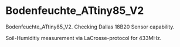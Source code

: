 # Bodenfeuchte_ATtiny85_V2
Bodenfeuchte_ATtiny85_V2. Checking Dallas 18B20 Sensor capability.

Soil-Humiditiy measurement via LaCrosse-protocol for 433MHz.

